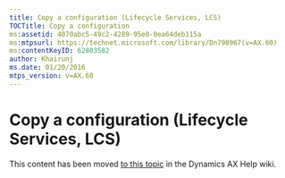 ```yaml
---
title: Copy a configuration (Lifecycle Services, LCS)
TOCTitle: Copy a configuration
ms:assetid: 4070abc5-49c2-4289-95e0-0ea64deb115a
ms:mtpsurl: https://technet.microsoft.com/library/Dn798967(v=AX.60)
ms:contentKeyID: 62803582
author: Khairunj
ms.date: 01/20/2016
mtps_version: v=AX.60
---
```


# Copy a configuration (Lifecycle Services, LCS) 


This content has been moved [to this topic](https://ax.help.dynamics.com/en/wiki/copy-a-configuration-lifecycle-services-lcs/) in the Dynamics AX Help wiki.

  


